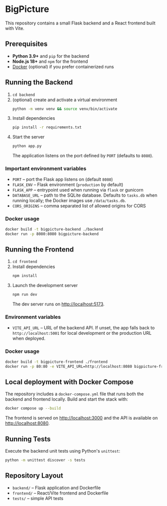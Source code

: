 # BigPicture

This repository contains a small Flask backend and a React frontend built with Vite.

## Prerequisites
- **Python 3.9+** and `pip` for the backend
- **Node.js 18+** and `npm` for the frontend
- [Docker](https://www.docker.com/) (optional) if you prefer containerized runs

## Running the Backend
1. `cd backend`
2. (optional) create and activate a virtual environment
   ```bash
   python -m venv venv && source venv/bin/activate
   ```
3. Install dependencies
   ```bash
   pip install -r requirements.txt
   ```
4. Start the server
   ```bash
   python app.py
   ```
   The application listens on the port defined by `PORT` (defaults to `8080`).

### Important environment variables
- `PORT` &ndash; port the Flask app listens on (default `8080`)
- `FLASK_ENV` &ndash; Flask environment (`production` by default)
- `FLASK_APP` &ndash; entrypoint used when running via `flask` or gunicorn
- `DATABASE_URL` &ndash; path to the SQLite database. Defaults to `tasks.db` when
  running locally; the Docker images use `/data/tasks.db`.
- `CORS_ORIGINS` &ndash; comma separated list of allowed origins for CORS

### Docker usage
```bash
docker build -t bigpicture-backend ./backend
docker run -p 8080:8080 bigpicture-backend
```

## Running the Frontend
1. `cd frontend`
2. Install dependencies
   ```bash
   npm install
   ```
3. Launch the development server
   ```bash
   npm run dev
   ```
   The dev server runs on [http://localhost:5173](http://localhost:5173).

### Environment variables
- `VITE_API_URL` &ndash; URL of the backend API. If unset, the app falls back to
  `http://localhost:5001` for local development or the production URL when
  deployed.

### Docker usage
```bash
docker build -t bigpicture-frontend ./frontend
docker run -p 80:80 -e VITE_API_URL=http://localhost:8080 bigpicture-frontend
```

## Local deployment with Docker Compose
The repository includes a `docker-compose.yml` file that runs both the backend
and frontend locally.  Build and start the stack with:

```bash
docker compose up --build
```

The frontend is served on [http://localhost:3000](http://localhost:3000) and the
API is available on [http://localhost:8080](http://localhost:8080).

## Running Tests
Execute the backend unit tests using Python's `unittest`:
```bash
python -m unittest discover -s tests
```

## Repository Layout
- `backend/` &ndash; Flask application and Dockerfile
- `frontend/` &ndash; React/Vite frontend and Dockerfile
- `tests/` &ndash; simple API tests


